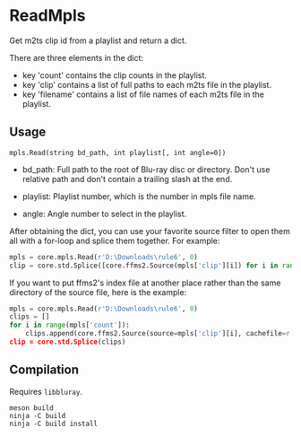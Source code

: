 # ReadMpls
Get m2ts clip id from a playlist and return a dict.

There are three elements in the dict:
- key 'count' contains the clip counts in the playlist.
- key 'clip' contains a list of full paths to each m2ts file in the playlist.
- key 'filename' contains a list of file names of each m2ts file in the playlist.


## Usage
    mpls.Read(string bd_path, int playlist[, int angle=0])

- bd_path: Full path to the root of Blu-ray disc or directory. Don't use relative path and don't contain a trailing slash at the end.

- playlist: Playlist number, which is the number in mpls file name.

- angle: Angle number to select in the playlist.


After obtaining the dict, you can use your favorite source filter to open them all with a for-loop and splice them together. For example:

```python
mpls = core.mpls.Read(r'D:\Downloads\rule6', 0)
clip = core.std.Splice([core.ffms2.Source(mpls['clip'][i]) for i in range(mpls['count'])])
```

If you want to put ffms2's index file at another place rather than the same directory of the source file, here is the example:

```python
mpls = core.mpls.Read(r'D:\Downloads\rule6', 0)
clips = []
for i in range(mpls['count']):
    clips.append(core.ffms2.Source(source=mpls['clip'][i], cachefile=r'D:\indices\rule6\' + mpls['filename'][i].decode() + '.ffindex'))
clip = core.std.Splice(clips)
```


## Compilation
Requires `libbluray`.

```
meson build
ninja -C build
ninja -C build install
```
